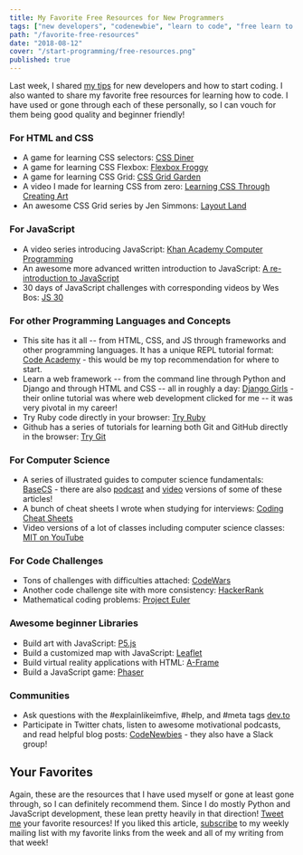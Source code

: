 ```yaml
---
title: My Favorite Free Resources for New Programmers
tags: ["new developers", "codenewbie", "learn to code", "free learn to code", "free learn programming", "programming resources", "learn javascript", "learn python"]
path: "/favorite-free-resources"
date: "2018-08-12"
cover: "/start-programming/free-resources.png"
published: true
---
```


Last week, I shared [my tips](https://zen-of-programming.com/start-programming) for new developers and how to start coding. I also wanted to share my favorite free resources for learning how to code. I have used or gone through each of these personally, so I can vouch for them being good quality and beginner friendly!

### For HTML and CSS

* A game for learning CSS selectors: [CSS Diner](https://flukeout.github.io/) 
* A game for learning CSS Flexbox: [Flexbox Froggy](https://flexboxfroggy.com/)
* A game for learning CSS Grid: [CSS Grid Garden](https://cssgridgarden.com/)
* A video I made for learning CSS from zero: [Learning CSS Through Creating Art](https://dev.to/aspittel/learning-css-through-creating-art-54c0)
* An awesome CSS Grid series by Jen Simmons: [Layout Land](https://www.youtube.com/channel/UC7TizprGknbDalbHplROtag)

### For JavaScript

* A video series introducing JavaScript: [Khan Academy Computer Programming](https://www.khanacademy.org/computing/computer-programming)
* An awesome more advanced written introduction to JavaScript: [A re-introduction to JavaScript](https://developer.mozilla.org/en-US/docs/Web/JavaScript/A_re-introduction_to_JavaScript)
* 30 days of JavaScript challenges with corresponding videos by Wes Bos: [JS 30](https://javascript30.com/)

### For other Programming Languages and Concepts

* This site has it all -- from HTML, CSS, and JS through frameworks and other programming languages. It has a unique REPL tutorial format: [Code Academy](https://www.codecademy.com/)  - this would be my top recommendation for where to start.
* Learn a web framework -- from the command line through Python and Django and through HTML and CSS -- all in roughly a day: [Django Girls](https://tutorial.djangogirls.org/en/) - their online tutorial was where web development clicked for me -- it was very pivotal in my career!
* Try Ruby code directly in your browser: [Try Ruby](https://ruby.github.io/TryRuby/)
* Github has a series of tutorials for learning both Git and GitHub directly in the browser: [Try Git](http://try.github.io/)

### For Computer Science

* A series of illustrated guides to computer science fundamentals: [BaseCS](https://medium.com/basecs) - there are also [podcast](https://www.codenewbie.org/basecs) and [video](https://dev.to/vaidehijoshi) versions of some of these articles!
* A bunch of cheat sheets I wrote when studying for interviews: [Coding Cheat Sheets](https://github.com/aspittel/coding-cheat-sheets)
* Video versions of a lot of classes including computer science classes: [MIT on YouTube](https://www.youtube.com/user/MIT)

### For Code Challenges

* Tons of challenges with difficulties attached: [CodeWars](https://www.codewars.com/)
* Another code challenge site with more consistency: [HackerRank](https://www.hackerrank.com/)
* Mathematical coding problems: [Project Euler](https://projecteuler.net/)

### Awesome beginner Libraries

* Build art with JavaScript: [P5.js](https://p5js.org/)
* Build a customized map with JavaScript: [Leaflet](https://leafletjs.com/)
* Build virtual reality applications with HTML: [A-Frame](https://aframe.io/)
*  Build a JavaScript game: [Phaser](https://phaser.io/)

### Communities

* Ask questions with the #explainlikeimfive, #help, and #meta tags [dev.to](https://dev.to)
* Participate in Twitter chats, listen to awesome motivational podcasts, and read helpful blog posts: [CodeNewbies](https://twitter.com/CodeNewbies) - they also have a Slack group!

## Your Favorites

Again, these are the resources that I have used myself or gone at least gone through, so I can definitely recommend them. Since I do mostly Python and JavaScript development, these lean pretty heavily in that direction! [Tweet me](https://twitter.com/ASpittel) your favorite resources! If you liked this article, [subscribe](https://tinyletter.com/ali_writes_code) to my weekly mailing list with my favorite links from the week and all of my writing from that week!
